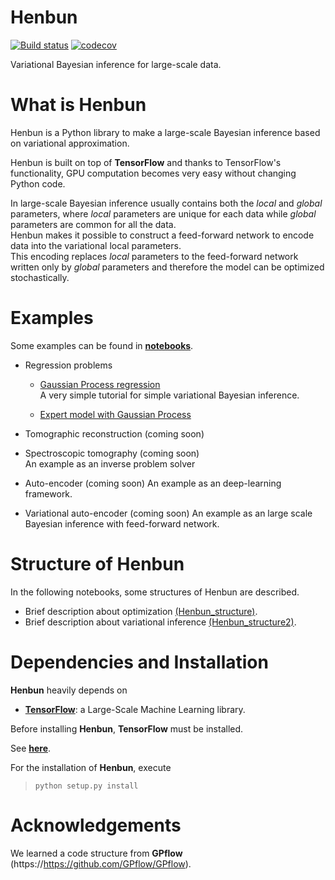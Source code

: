 # Henbun
[![Build status](https://app.codeship.com/projects/e36941d0-90fc-0134-ef8a-6ae3641f140d/status?branch=master)](https://codeship.com/projects/185829)
[![codecov](https://codecov.io/gh/fujii-team/Henbun/branch/master/graph/badge.svg)](https://codecov.io/gh/fujii-team/Henbun)


Variational Bayesian inference for large-scale data.

# What is Henbun
Henbun is a Python library to make a large-scale Bayesian inference based on variational approximation.

Henbun is built on top of **TensorFlow** and thanks to TensorFlow's functionality,
GPU computation becomes very easy without changing Python code.

In large-scale Bayesian inference usually contains both the *local*
and *global* parameters, where *local* parameters are unique for each data while
*global* parameters are common for all the data.  
Henbun makes it possible to construct a feed-forward network to encode data into
the variational local parameters.  
This encoding replaces *local* parameters to the feed-forward network written
only by *global* parameters and therefore the model can be optimized
stochastically.

# Examples
Some examples can be found in [**notebooks**](notebooks/).
+ Regression problems
  + [Gaussian Process regression](notebooks/GaussianProcess.ipynb)  
  A very simple tutorial for simple variational Bayesian inference.

  + [Expert model with Gaussian Process](notebooks/Expert_GPR.ipynb)

+ Tomographic reconstruction (coming soon)
+ Spectroscopic tomography (coming soon)  
An example as an inverse problem solver

+ Auto-encoder (coming soon)
An example as an deep-learning framework.

+ Variational auto-encoder (coming soon)
An example as an large scale Bayesian inference with feed-forward network.


# Structure of Henbun
In the following notebooks, some structures of Henbun are described.
+ Brief description about optimization [(Henbun_structure)](notebooks/Henbun_structure.ipynb).
+ Brief description about variational inference [(Henbun_structure2)](notebooks/Henbun_structure2.ipynb).


# Dependencies and Installation
**Henbun** heavily depends on
+ [**TensorFlow**](https://www.tensorflow.org/): a Large-Scale Machine Learning library.

Before installing **Henbun**, **TensorFlow** must be installed.

See [**here**](https://www.tensorflow.org/versions/master/get_started/os_setup.html).

For the installation of **Henbun**, execute
> `python setup.py install`


# Acknowledgements
We learned a code structure from **GPflow**
(https://https://github.com/GPflow/GPflow).
